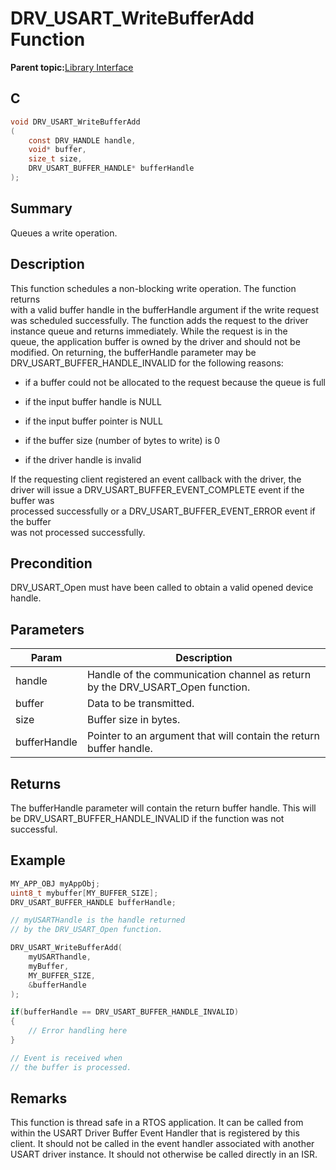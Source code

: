 # DRV\_USART\_WriteBufferAdd Function

**Parent topic:**[Library Interface](GUID-80FC4C27-64D2-411F-BE4A-4C4A8BD80604.md)

## C

```c
void DRV_USART_WriteBufferAdd
(
    const DRV_HANDLE handle,
    void* buffer,
    size_t size,
    DRV_USART_BUFFER_HANDLE* bufferHandle
);
```

## Summary

Queues a write operation.

## Description

This function schedules a non-blocking write operation. The function returns<br />with a valid buffer handle in the bufferHandle argument if the write request<br />was scheduled successfully. The function adds the request to the driver<br />instance queue and returns immediately. While the request is in the<br />queue, the application buffer is owned by the driver and should not be<br />modified. On returning, the bufferHandle parameter may be<br />DRV\_USART\_BUFFER\_HANDLE\_INVALID for the following reasons:

-   if a buffer could not be allocated to the request because the queue is full

-   if the input buffer handle is NULL

-   if the input buffer pointer is NULL

-   if the buffer size \(number of bytes to write\) is 0

-   if the driver handle is invalid


If the requesting client registered an event callback with the driver, the<br />driver will issue a DRV\_USART\_BUFFER\_EVENT\_COMPLETE event if the buffer was<br />processed successfully or a DRV\_USART\_BUFFER\_EVENT\_ERROR event if the buffer<br />was not processed successfully.

## Precondition

DRV\_USART\_Open must have been called to obtain a valid opened device handle.

## Parameters

|Param|Description|
|-----|-----------|
|handle|Handle of the communication channel as return by the DRV\_USART\_Open function.|
|buffer|Data to be transmitted.|
|size|Buffer size in bytes.|
|bufferHandle|Pointer to an argument that will contain the return buffer handle.|

## Returns

The bufferHandle parameter will contain the return buffer handle. This will be DRV\_USART\_BUFFER\_HANDLE\_INVALID if the function was not successful.

## Example

```c
MY_APP_OBJ myAppObj;
uint8_t mybuffer[MY_BUFFER_SIZE];
DRV_USART_BUFFER_HANDLE bufferHandle;

// myUSARTHandle is the handle returned
// by the DRV_USART_Open function.

DRV_USART_WriteBufferAdd(
    myUSARThandle,
    myBuffer,
    MY_BUFFER_SIZE,
    &bufferHandle
);

if(bufferHandle == DRV_USART_BUFFER_HANDLE_INVALID)
{
    // Error handling here
}

// Event is received when
// the buffer is processed.
```

## Remarks

This function is thread safe in a RTOS application. It can be called from within the USART Driver Buffer Event Handler that is registered by this client. It should not be called in the event handler associated with another USART driver instance. It should not otherwise be called directly in an ISR.


